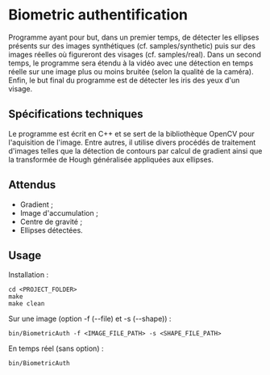 # Biometric authentification

Programme ayant pour but, dans un premier temps, de détecter les ellipses présents sur des images synthétiques (cf. samples/synthetic) puis sur des images réelles où figureront des visages (cf. samples/real). Dans un second temps, le programme sera étendu à la vidéo avec une détection en temps réelle sur une image plus ou moins bruitée (selon la qualité de la caméra). Enfin, le but final du programme est de détecter les iris des yeux d'un visage.

## Spécifications techniques
Le programme est écrit en C++ et se sert de la bibliothèque OpenCV pour l'aquisition de l'image. Entre autres, il utilise divers procédés de traitement d'images telles que la détection de contours par calcul de gradient ainsi que la transformée de Hough généralisée appliquées aux ellipses.

## Attendus
* Gradient ;
* Image d'accumulation ;
* Centre de gravité ;
* Ellipses détectées.

## Usage
Installation :
```console
cd <PROJECT_FOLDER>
make
make clean
```

Sur une image (option -f (--file) et -s (--shape)) :
```console
bin/BiometricAuth -f <IMAGE_FILE_PATH> -s <SHAPE_FILE_PATH>
```

En temps réel (sans option) :
```console
bin/BiometricAuth 
```